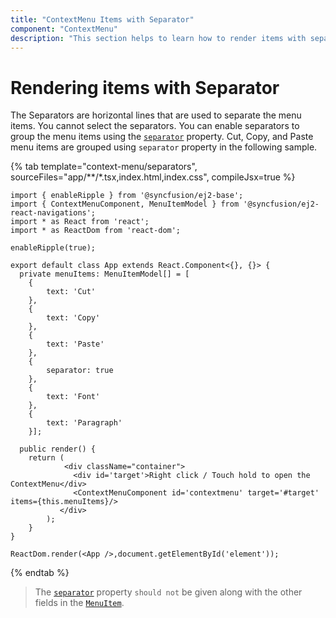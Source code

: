 ```yaml
---
title: "ContextMenu Items with Separator"
component: "ContextMenu"
description: "This section helps to learn how to render items with separator in ContextMenu."
---
```

# Rendering items with Separator

The Separators are horizontal lines that are used to separate the menu items. You cannot select the separators. You
can enable separators to group the menu items using the [`separator`](https://ej2.syncfusion.com/react/documentation/api/context-menu/menuItemModel/#separator)
property. Cut, Copy, and Paste menu items are grouped using `separator` property in the following sample.

{% tab template="context-menu/separators",  sourceFiles="app/**/*.tsx,index.html,index.css", compileJsx=true %}

```tsx
import { enableRipple } from '@syncfusion/ej2-base';
import { ContextMenuComponent, MenuItemModel } from '@syncfusion/ej2-react-navigations';
import * as React from 'react';
import * as ReactDom from 'react-dom';

enableRipple(true);

export default class App extends React.Component<{}, {}> {
  private menuItems: MenuItemModel[] = [
    {
        text: 'Cut'
    },
    {
        text: 'Copy'
    },
    {
        text: 'Paste'
    },
    {
        separator: true
    },
    {
        text: 'Font'
    },
    {
        text: 'Paragraph'
    }];

  public render() {
    return (
            <div className="container">
              <div id='target'>Right click / Touch hold to open the ContextMenu</div>
              <ContextMenuComponent id='contextmenu' target='#target' items={this.menuItems}/>
           </div>
        );
    }
}

ReactDom.render(<App />,document.getElementById('element'));
```

{% endtab %}

> The [`separator`](https://ej2.syncfusion.com/react/documentation/api/context-menu/menuItemModel/#separator) property `should not` be given along with
the other fields in the [`MenuItem`](https://ej2.syncfusion.com/react/documentation/api/context-menu/menuItemModel/).
